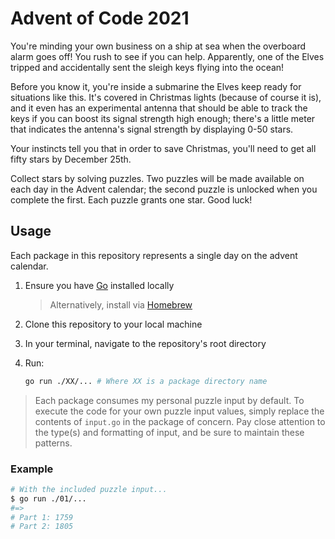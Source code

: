 # Advent of Code 2021

You're minding your own business on a ship at sea when the overboard alarm goes off! You rush to see if you can help. Apparently, one of the Elves tripped and accidentally sent the sleigh keys flying into the ocean!

Before you know it, you're inside a submarine the Elves keep ready for situations like this. It's covered in Christmas lights (because of course it is), and it even has an experimental antenna that should be able to track the keys if you can boost its signal strength high enough; there's a little meter that indicates the antenna's signal strength by displaying 0-50 stars.

Your instincts tell you that in order to save Christmas, you'll need to get all fifty stars by December 25th.

Collect stars by solving puzzles. Two puzzles will be made available on each day in the Advent calendar; the second puzzle is unlocked when you complete the first. Each puzzle grants one star. Good luck!

## Usage

Each package in this repository represents a single day on the advent calendar.

1. Ensure you have [Go](https://go.dev/doc/install) installed locally
    > Alternatively, install via [Homebrew](https://formulae.brew.sh/formula/go)
1. Clone this repository to your local machine
1. In your terminal, navigate to the repository's root directory
1. Run:

    ```sh
    go run ./XX/... # Where XX is a package directory name
    ```

> Each package consumes my personal puzzle input by default. To execute the code for your own puzzle input values, simply replace the contents of `input.go` in the package of concern. Pay close attention to the type(s) and formatting of input, and be sure to maintain these patterns.

### Example

```sh
# With the included puzzle input...
$ go run ./01/...
#=>
# Part 1: 1759
# Part 2: 1805
```
